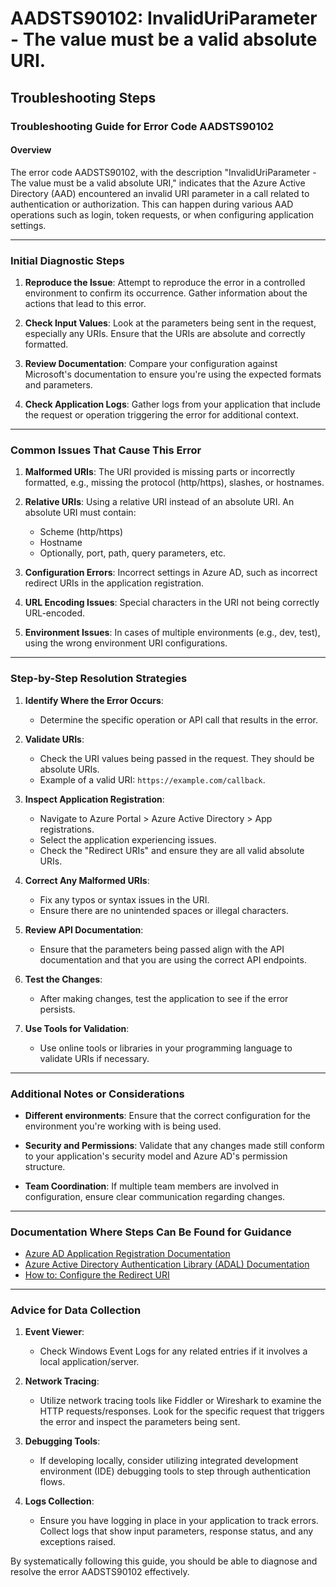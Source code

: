 # AADSTS90102: InvalidUriParameter - The value must be a valid absolute URI.


## Troubleshooting Steps
### Troubleshooting Guide for Error Code AADSTS90102

#### Overview
The error code AADSTS90102, with the description "InvalidUriParameter - The value must be a valid absolute URI," indicates that the Azure Active Directory (AAD) encountered an invalid URI parameter in a call related to authentication or authorization. This can happen during various AAD operations such as login, token requests, or when configuring application settings.

---

### Initial Diagnostic Steps

1. **Reproduce the Issue**: Attempt to reproduce the error in a controlled environment to confirm its occurrence. Gather information about the actions that lead to this error.

2. **Check Input Values**: Look at the parameters being sent in the request, especially any URIs. Ensure that the URIs are absolute and correctly formatted.

3. **Review Documentation**: Compare your configuration against Microsoft's documentation to ensure you're using the expected formats and parameters.

4. **Check Application Logs**: Gather logs from your application that include the request or operation triggering the error for additional context.

---

### Common Issues That Cause This Error

1. **Malformed URIs**: The URI provided is missing parts or incorrectly formatted, e.g., missing the protocol (http/https), slashes, or hostnames.

2. **Relative URIs**: Using a relative URI instead of an absolute URI. An absolute URI must contain:
   - Scheme (http/https)
   - Hostname
   - Optionally, port, path, query parameters, etc.

3. **Configuration Errors**: Incorrect settings in Azure AD, such as incorrect redirect URIs in the application registration.

4. **URL Encoding Issues**: Special characters in the URI not being correctly URL-encoded.

5. **Environment Issues**: In cases of multiple environments (e.g., dev, test), using the wrong environment URI configurations.

---

### Step-by-Step Resolution Strategies

1. **Identify Where the Error Occurs**:
   - Determine the specific operation or API call that results in the error.

2. **Validate URIs**:
   - Check the URI values being passed in the request. They should be absolute URIs.
   - Example of a valid URI: `https://example.com/callback`.

3. **Inspect Application Registration**:
   - Navigate to Azure Portal > Azure Active Directory > App registrations.
   - Select the application experiencing issues.
   - Check the "Redirect URIs" and ensure they are all valid absolute URIs.

4. **Correct Any Malformed URIs**:
   - Fix any typos or syntax issues in the URI.
   - Ensure there are no unintended spaces or illegal characters.

5. **Review API Documentation**:
   - Ensure that the parameters being passed align with the API documentation and that you are using the correct API endpoints.

6. **Test the Changes**:
   - After making changes, test the application to see if the error persists.

7. **Use Tools for Validation**:
   - Use online tools or libraries in your programming language to validate URIs if necessary.

---

### Additional Notes or Considerations

- **Different environments**: Ensure that the correct configuration for the environment you're working with is being used.
  
- **Security and Permissions**: Validate that any changes made still conform to your application's security model and Azure AD's permission structure.

- **Team Coordination**: If multiple team members are involved in configuration, ensure clear communication regarding changes.

---

### Documentation Where Steps Can Be Found for Guidance

- [Azure AD Application Registration Documentation](https://learn.microsoft.com/en-us/azure/active-directory/develop/quickstart-register-app)
- [Azure Active Directory Authentication Library (ADAL) Documentation](https://learn.microsoft.com/en-us/azure/active-directory/develop/active-directory-authentication-libraries)
- [How to: Configure the Redirect URI](https://learn.microsoft.com/en-us/azure/active-directory/develop/msal-authentication#redirect-uri)

---

### Advice for Data Collection

1. **Event Viewer**:
   - Check Windows Event Logs for any related entries if it involves a local application/server.

2. **Network Tracing**:
   - Utilize network tracing tools like Fiddler or Wireshark to examine the HTTP requests/responses. Look for the specific request that triggers the error and inspect the parameters being sent.

3. **Debugging Tools**:
   - If developing locally, consider utilizing integrated development environment (IDE) debugging tools to step through authentication flows.

4. **Logs Collection**:
   - Ensure you have logging in place in your application to track errors. Collect logs that show input parameters, response status, and any exceptions raised.
   
By systematically following this guide, you should be able to diagnose and resolve the error AADSTS90102 effectively.